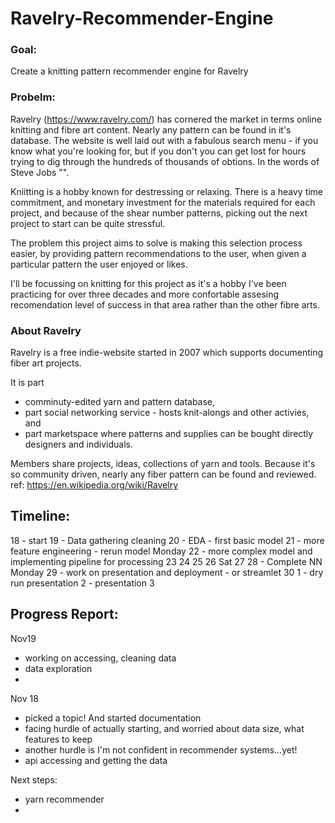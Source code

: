 # Ravelry-Recommender-Engine

### Goal:
Create a knitting pattern recommender engine for Ravelry

### Probelm:
Ravelry (https://www.ravelry.com/) has cornered the market in terms online knitting and fibre art content. Nearly any pattern can be found in it's database. The website is well laid out with a fabulous search menu - if you know what you're looking for, but if you don't you can get lost for hours trying to dig through the hundreds of thousands of obtions.  In the words of Steve Jobs "".

Kniitting is a hobby known for destressing or relaxing.  There is a heavy time commitment, and monetary investment for the materials required for each project, and because of the shear number patterns, picking out the next project to start can be quite stressful.  

The problem this project aims to solve is making this selection process easier, by providing pattern recommendations to the user, when given a particular pattern the user enjoyed or likes. 

I'll be focussing on knitting for this project as it's a hobby I've been practicing for over three decades and more confortable assesing recomendation level of success in that area rather than the other fibre arts. 

### About Ravelry
Ravelry is a free indie-website started in 2007 which supports documenting fiber art projects. 

It is part 
* comminuty-edited yarn and pattern database,  
* part social networking service - hosts knit-alongs and other activies, and 
* part marketspace where patterns and supplies can be bought directly designers and individuals. 
 
Members share projects, ideas, collections of yarn and tools.  Because it's so community driven, nearly any fiber pattern can be found and reviewed. 
ref: https://en.wikipedia.org/wiki/Ravelry

## Timeline:
18 - start
19 - Data gathering cleaning
20 - EDA - first basic model
21 - more feature engineering - rerun model
Monday
22 - more complex model and implementing pipeline for processing 
23
24
25
26
Sat
27
28 - Complete NN
Monday 
29 - work on presentation and deployment - or streamlet
30 
1 - dry run presentation
2 - presentation
3

## Progress Report:

Nov19
- working on accessing, cleaning data 
- data exploration 
- 
Nov 18 
- picked a topic! And started documentation
- facing hurdle of actually starting, and worried about data size, what features to keep
- another hurdle is I'm not confident in recommender systems...yet! 
- api accessing and getting the data 

Next steps:
- yarn recommender 
- 
